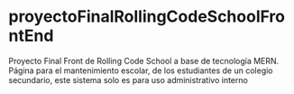 # proyectoFinalRollingCodeSchoolFrontEnd
Proyecto Final Front de Rolling Code School a base de tecnología MERN. Página para el mantenimiento escolar, de los estudiantes de un colegio secundario, este sistema solo es para uso administrativo interno

